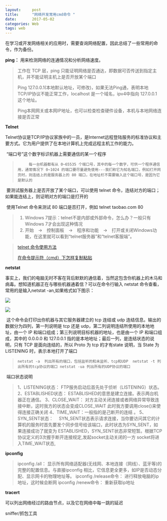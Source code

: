 ```yaml
---
layout:     post
title:      "网络开发常用cmd命令 "
date:       2017-05-02 
categories: Web
tags: web 
---
```


在学习或开发网络相关的应用时，需要查询网络配置，因此总结了一些常用的命令，作为备份。







**ping：** 用来检测网络的连通情况和分析网络速度。

> 工作在 TCP 层，ping 只能证明网络是否通达，即数据可否传送到指定主机，并不能证明主机上是否开放某个端口
> 
>Ping 127.0.0.1(本地默认地址，可修改)，如果无法Ping通，表明本地TCP/IP协议不能正常工作，localhost 是一个域名，ipv4中指向 127.0.0.1 这个地址。
> 
>Ping本网网关或本网IP地址，也可以检查检查硬件设备，本机与本地网络连接是否正常

**Telnet**

​        Telnet协议是TCP/IP协议家族中的一员，是Internet远程登陆服务的标准协议和主要方式。它为用户提供了在本地计算机上完成远程主机工作的能力。

​        “端口号”这个数字标识机器上需要通信的某一个程序 

> `     每一台机器都有从 0~65535 个端口号，其中的每一个数字，可供一个程序通信用，通常情况下 0~1024 的端口要尽量避免使用---我们称它为知名端口，例如打开网页时，则连结上的是服务器上的 80 端口，在地址栏不需要输入这个端口号，是因为它是默认的` 

​          要测试服务器上是否开放了某个端口，可以使用 telnet 命令，连结对方的端口；如果能连结上，则证明对方的端口是打开的 

​         使用Telnet 命令来测试 80 端口是否打开，例如 telnet taobao.com 80

> 1. Windows 7提示：telnet不是内部或外部命令，怎么办？一般只有Windows 7才会出现这种情况
> 2. 开始　→　控制面板　→　程序和功能　→　打开或关闭Windows功能，在这里就可以看到“telnet服务器”和“telnet客服端”。

> [telnet 命令使用方法](https://www.cnblogs.com/ylcms/p/7250129.html)
>
> [在命令提示符（cmd）下怎样复制粘贴](https://jingyan.baidu.com/article/1876c852bcab82890b13768f.html)

**netstat**

​        事实上，我们的电脑无时不客在背后默默的通信着，当然这包含你机器上的木马和病毒。想知道机器正在与哪些机器通着信？可以在命令行输入 netstat 命令查看，常用的是输入netstat -an,如果格式如下图示： 

![](C:\Users\Qi\Desktop\netstat.PNG)

![](C:\Users\Qi\Desktop\捕获.JPG)

​         这个命令会打印出你机器与其它服务器建立的 tcp 连结或 udp 连结信息。输出的数据分为四列，第一列说明是 tcp 还是 udp，第二列说明连结所使用的本地地址，由一个 IP 和端口组成；第三列说明目标机器的地址，也是由一个 IP 和端口组成，其中的 0.0.0.0 和 127.0.0.1 指的是本地地址；最后一列，是连结状态的说明，只有 TCP 是面向连结的，所以 Proto 为 tcp 的才有state 说明，当 State 为 LISTENING 时，表示本地打开了端口 

> `netstat -a  列出所有的端口，包括监听的和未监听、tcp和UDP 
> netstat -t 列出所有的tcp协议的端口
> netstat -ua 列出所有的UDP协议的端口`

​      端口状态说明

> 1、LISTENING状态：  FTP服务启动后首先处于侦听（LISTENING）状态。
> 2、ESTABLISHED状态： ESTABLISHED的意思是建立连接。表示两台机器正在通信。
> 3、CLOSE_WAIT：   对方主动关闭连接或者网络异常导致连接中断，这时我方的状态会变成CLOSE_WAIT 此时我方要调用close()来使得连接正确关闭
> 4、TIME_WAIT：一般指的是己断开的连结 。
> 5、SYN_SENT状态：　 SYN_SENT状态表示请求连接，当你要访问其它的计算机的服务时首先要发个同步信号给该端口，此时状态为SYN_SENT，如果连接成功了就变为 ESTABLISHED，SYN_SENT状态非常短暂。根据TCP协议定义的3次握手断开连接规定,发起socket主动关闭的一方 socket将进入TIME_WAIT状态,

**ipconfig**

> ipconfig /all： 显示所有网络适配器(无线网、本地连接（网线）、蓝牙等)的完整的配置信息。与直接ipconfig 相比，它信息更全更多，如IP是否动态分配、显示网卡的物理地址等。
> ipconfig /release命令： 进行释放电脑的ip地址，这时候会断网
> ipconfig /renew命令： 重新获取ip地址

**tracert**

可以列出网络经过的路由节点，以及它在网络中每一跳的延迟

sniffer/抓包工具